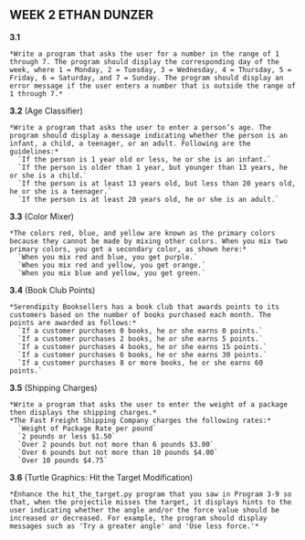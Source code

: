 ## WEEK 2 ETHAN DUNZER

  __3.1__

    *Write a program that asks the user for a number in the range of 1 through 7. The program should display the corresponding day of the week, where 1 = Monday, 2 = Tuesday, 3 = Wednesday, 4 = Thursday, 5 = Friday, 6 = Saturday, and 7 = Sunday. The program should display an error message if the user enters a number that is outside the range of 1 through 7.*



  __3.2__ (Age Classifier)

    *Write a program that asks the user to enter a person’s age. The program should display a message indicating whether the person is an infant, a child, a teenager, or an adult. Following are the guidelines:*
      `If the person is 1 year old or less, he or she is an infant.`
      `If the person is older than 1 year, but younger than 13 years, he or she is a child.`
      `If the person is at least 13 years old, but less than 20 years old, he or she is a teenager.`
      `If the person is at least 20 years old, he or she is an adult.`

  __3.3__ (Color Mixer)

    *The colors red, blue, and yellow are known as the primary colors because they cannot be made by mixing other colors. When you mix two primary colors, you get a secondary color, as shown here:*
      `When you mix red and blue, you get purple.`
      `When you mix red and yellow, you get orange.`
      `When you mix blue and yellow, you get green.`

  __3.4__ (Book Club Points)

    *Serendipity Booksellers has a book club that awards points to its customers based on the number of books purchased each month. The points are awarded as follows:*
      `If a customer purchases 0 books, he or she earns 0 points.`
      `If a customer purchases 2 books, he or she earns 5 points.`
      `If a customer purchases 4 books, he or she earns 15 points.`
      `If a customer purchases 6 books, he or she earns 30 points.`
      `If a customer purchases 8 or more books, he or she earns 60 points.`

  __3.5__ (Shipping Charges)

    *Write a program that asks the user to enter the weight of a package then displays the shipping charges.*
    *The Fast Freight Shipping Company charges the following rates:*
      `Weight of Package Rate per pound`
      `2 pounds or less $1.50`
      `Over 2 pounds but not more than 6 pounds $3.00`
      `Over 6 pounds but not more than 10 pounds $4.00`
      `Over 10 pounds $4.75`

  __3.6__ (Turtle Graphics: Hit the Target Modification)

    *Enhance the hit_the_target.py program that you saw in Program 3-9 so that, when the projectile misses the target, it displays hints to the user indicating whether the angle and/or the force value should be increased or decreased. For example, the program should display messages such as 'Try a greater angle' and 'Use less force.'*
